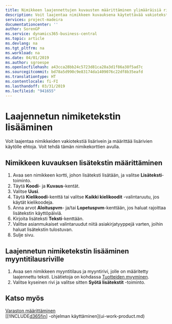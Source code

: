 ```yaml
---
title: Nimikkeen laajennettujen kuvausten määrittäminen ylimääräisiä rivejä lisäämällä | Microsoft Docs
description: Voit laajentaa nimikkeen kuvauksena käytettävää vakiotekstiä lisäämällä ylimääräisiä rivejä.
services: project-madeira
documentationcenter: ''
author: SorenGP
ms.service: dynamics365-business-central
ms.topic: article
ms.devlang: na
ms.tgt_pltfrm: na
ms.workload: na
ms.date: 04/01/2019
ms.author: sgroespe
ms.openlocfilehash: a43cca28bb24c5723d81ca28a3d1f86a38f5ad7c
ms.sourcegitcommit: bd78a5d990c9e83174da1409076c22df8b35eafd
ms.translationtype: HT
ms.contentlocale: fi-FI
ms.lasthandoff: 03/31/2019
ms.locfileid: "941655"
---
```

# <a name="add-extended-item-text"></a>Laajennetun nimiketekstin lisääminen
Voit laajentaa nimikkeiden vakiotekstiä lisärivein ja määrittää lisärivien käytölle ehtoja. Voit tehdä tämän nimikekorttien avulla.

## <a name="to-define-extended-text-for-an-item-description"></a>Nimikkeen kuvauksen lisätekstin määrittäminen
1. Avaa sen nimikkeen kortti, johon lisäteksti lisätään, ja valitse **Lisäteksti**-toiminto.
2. Täytä **Koodi**- ja **Kuvaus**-kentät.
3. Valitse **Uusi**.
4. Täytä **Kielikoodi**-kenttä tai valitse **Kaikki kielikoodit** -valintaruutu, jos käytät kielikoodeja.
5. Anna arvot **Aloituspvm**- ja/tai **Lopetuspvm**-kenttään, jos haluat rajoittaa lisätekstin käyttöpäiviä.
6. Kirjoita lisäteksti **Teksti**-kenttään.
7. Valitse asianmukaiset valintaruudut niitä asiakirjatyyppejä varten, joihin haluat lisätekstin tulostuvan.
8. Sulje sivu.

## <a name="to-add-an-extended-item-text-on-a-sales-order-line"></a>Laajennetun nimiketekstin lisääminen myyntitilausriville
1. Avaa sen nimikkeen myyntitilaus ja myyntirivi, jolle on määritetty laajennettu teksti. Lisätietoja on kohdassa [Tuotteiden myyminen](sales-how-sell-products.md).
2. Valitse kyseinen rivi ja valitse sitten **Syötä lisätekstit** -toiminto.

## <a name="see-also"></a>Katso myös
[Varaston määrittäminen](inventory-setup-inventory.md)  
[[!INCLUDE[d365fin](includes/d365fin_md.md)] -ohjelman käyttäminen](ui-work-product.md)
